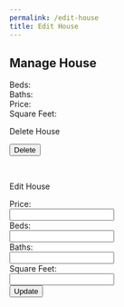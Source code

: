 ```yaml
---
permalink: /edit-house
title: Edit House
---
```


<html>

<head>

  <style>
    .darkmode {
      background: #252525;
      color: #ffffff;
    }

    .lightmode {
      background: #ffffff;
      color: #000000;
    }
  </style>
  <link id="theme-style" rel="stylesheet" type="text/css" href="assets/css/style.css">
</head>

<body>
  <h2 id = "houseHeader">Manage House</h2>
<label id="currbeds">Beds:</label><br>
<label id="currbaths">Baths:</label><br>
<label id="currprice">Price:</label><br>
<label id="currsqfeet">Square Feet:</label><br>
  <form id="deleteForm">
    <p>Delete House</p>
    <button type="button" id="deleteButton">Delete</button>
  </form>
  <br>

  <form id="editForm">
    <p>Edit House</p>
    <label for="price">Price:</label><br>
    <input type="price" id="price" name= "price"><br>
    <label for="beds">Beds:</label><br>
    <input type="text" id="beds" name="beds"><br>
    <label for="baths">Baths:</label><br>
    <input type="text" id="baths" name="baths"><br>
    <label for="sqfeet">Square Feet:</label><br>
    <input type="text" id="sqfeet" name="sqfeet"><br>
    <button type="button" id="editButton">Update</button>
  </form>
  <div id="result"></div>
  <br>
  
  <script>
    document.getElementById('deleteButton').addEventListener('click', function () {
      var url = `https://atlas.stu.nighthawkcodingsociety.com/api/house/`
      var authBody = window.localStorage.getItem('userBody');
      const params = new URLSearchParams(window.location.search)
      var address = params.get("address")
      console.log(address)

      var body = {
        address: address,
      };
      var options = {
        method: 'DELETE',
        //mode: 'no-cors',
        cache: 'default',
        
        headers: {
          'Content-Type': 'application/json'
        },
        body: JSON.stringify(body)
      };
      var resultContainer = document.getElementById("result");
      fetch(url, options)
        .then(response => response.json())
        .then(data => {
          console.log(data);
          resultContainer.innerHTML = JSON.stringify(data);
        });
    });
    document.getElementById('editButton').addEventListener('click', function () {
        var url = `https://atlas.stu.nighthawkcodingsociety.com/api/house/`
        var authBody = window.localStorage.getItem('userBody');
        const params = new URLSearchParams(window.location.search)
        var address = params.get("address")
        var price = document.getElementById('price').value;
        var beds = document.getElementById('beds').value;
        var baths = document.getElementById('baths').value;
        var sqft = document.getElementById('sqfeet').value;

        if(sqft == null){
            sqft = '';
        }
        if(price == null){
            price = '';
        }
        if(beds == null){
            beds = '';
        }
        if(baths == null){
            baths = '';
        }
      var body = {
        address:address,
        price:price,
        beds:beds,
        baths:baths,
        sqft:sqft
      };
      var options = {
        method: 'PUT',
        //mode: 'cors',
        cache: 'no-cache',
        
        headers: {
          'Content-Type': 'application/json'
        },
        body: JSON.stringify(body)
      };
      var resultContainer = document.getElementById("result");
      fetch(url, options)
        .then(response => response.json())
        .then(data => {
          console.log(data);
          resultContainer.innerHTML = JSON.stringify(data);
        });
    });

  </script>
  <script>
    var darkMode = false;
    window.onload = function () {
      var themeStyle = document.getElementById('theme-style');
      var body = document.body;
      var storedTheme = localStorage.getItem('theme');
      if (storedTheme === 'dark') {
        themeStyle.href = "assets/css/dark.css";
        body.classList.remove('lightmode');
        body.classList.add('darkmode');
      } else {
        themeStyle.href = "assets/css/style.css";
        body.classList.remove('darkmode');
        body.classList.add('lightmode');
      }
    }
    var params = new URLSearchParams(window.location.search)
    var address = params.get("address")
    var baths = params.get("baths")
    var beds = params.get("beds")
    var price = params.get("price")
    var sqfeet = params.get("sqfeet")
    document.getElementById('houseHeader').textContent = "Manage " + address;
    document.getElementById('currbaths').textContent = "Current Baths: " + baths;
    document.getElementById('currbeds').textContent = "Current Beds: " + beds;
    document.getElementById('currprice').textContent = "Current Price: " + price;
    document.getElementById('currsqfeet').textContent = "Current Square Feet: " + sqfeet;
  </script>
</body>

</html>
